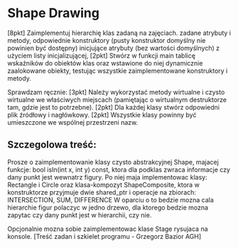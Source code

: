 # Shape Drawing
[8pkt] Zaimplementuj hierarchię klas zadaną na zajęciach.
    zadane atrybuty i metody,
    odpowiednie konstruktory (pusty konstruktor domyślny nie powinien być dostępny) inicjujące atrybuty (bez wartości domyślnych) z użyciem listy inicjalizującej,
[2pkt] Stwórz w funkcji main tablicę wskaźników do obiektów klas oraz wstawione do niej dynamicznie zaalokowane obiekty, testując wszystkie zaimplementowane konstruktory i metody.

  Sprawdzam ręcznie:
[3pkt] Należy wykorzystać metody wirtualne i czysto wirtualne we właściwych miejscach
       (pamiętając o wirtualnym destruktorze tam, gdzie jest to potrzebne).
[2pkt] Dla każdej klasy stwórz odpowiedni plik źródłowy i nagłówkowy.
[2pkt] Wszystkie klasy powinny być umieszczone we wspólnej przestrzeni nazw.

## Szczegolowa treść:
Prosze o zaimplementowanie klasy czysto abstrakcyjnej Shape, majacej funkcje:
bool isIn(int x, int y) const, ktora dla podklas zwraca informacje czy dany punkt jest wewnatrz figury.
Po niej maja implementowac klasy:
Rectangle i Circle
oraz klasa-kompozyt ShapeComposite, ktora w konstruktorze przyjmuje dwie shared_ptr<Shape>
i operacje na zbiorach: INTERSECTION, SUM, DIFFERENCE
W oparciu o to bedzie mozna cala hierarchie figur polaczyc w jedno drzewo,
dla ktorego bedzie mozna zapytac czy dany punkt jest w hierarchii, czy nie.



Opcjonalnie mozna sobie zaimplementowac klase Stage rysujaca na konsole.
 [Treść zadan i szkielet programu - Grzegorz Bazior AGH]
